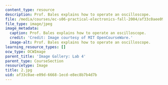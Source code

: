 ```yaml
---
content_type: resource
description: Prof. Bales explains how to operate an oscilloscope.
file: /media/courses/ec-s06-practical-electronics-fall-2004/af33c0aee09d66681ecde8ec8b7b4d7b_2.jpg
file_type: image/jpeg
image_metadata:
  caption: Prof. Bales explains how to operate an oscilloscope.
  credit: 'Credit: Image courtesy of MIT OpenCourseWare.'
  image-alt: Prof. Bales explains how to operate an oscilloscope.
learning_resource_types: []
ocw_type: OCWImage
parent_title: 'Image Gallery: Lab 4'
parent_type: CourseSection
resourcetype: Image
title: 2.jpg
uid: af33c0ae-e09d-6668-1ecd-e8ec8b7b4d7b
---
```

